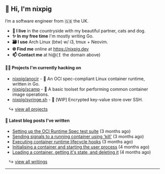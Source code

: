 ## 🐽 Hi, I'm nixpig

I’m a software engineer from 🇬🇧 the UK.

- **🏡 I live** in the countryside with my beautiful partner, cats and dog.
- **✨ In my free time** I'm mostly writing Go. 
- **🗃️ I use** Arch Linux (btw) w/ i3, tmux + Neovim.
- **🌐 Find me** online at https://nixpig.dev
- **📫 Contact me** at hi@(↥ the domain above)

#### 👨‍💻 Projects I'm currently hacking on

- [nixpig/anocir](https://github.com/nixpig/anocir) - 🍪 An OCI spec-compliant Linux container runtime, written in Go.
- [nixpig/scamp](https://github.com/nixpig/scamp) - 🍤 A basic toolset for performing common container image operations.
- [nixpig/syringe.sh](https://github.com/nixpig/syringe.sh) - 🔐 [WIP] Encrypted key-value store over SSH. 

&nbsp;&nbsp; ↪ [view all projects](https://github.com/nixpig?tab=repositories&q=&type=public&language=&sort=stargazers)



#### 📝 Latest blog posts I've written


- [Setting up the OCI Runtime Spec test suite](https://nixpig.dev/posts/oci-runtime-test-suite/) (3 months ago)
- [Sending signals to a running container using &#39;kill&#39;](https://nixpig.dev/posts/sending-signals-container/) (3 months ago)
- [Executing container runtime lifecycle hooks](https://nixpig.dev/posts/runtime-lifecycle-hooks/) (3 months ago)
- [Initialising a container and starting the user process](https://nixpig.dev/posts/initialising-starting-container/) (4 months ago)
- [Loading a container, getting it&#39;s state, and deleting it](https://nixpig.dev/posts/loading-deleting-container-state/) (4 months ago)

&nbsp;&nbsp; ↪ [view all writings](https://nixpig.dev/posts/)

--- 

